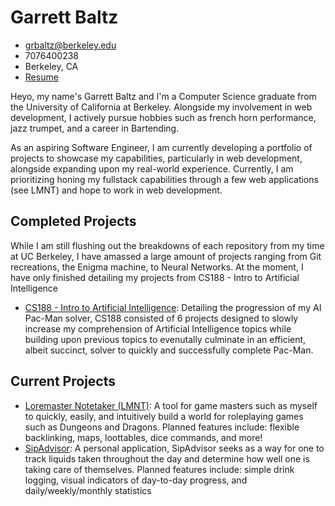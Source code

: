# Garrett Baltz
- grbaltz@berkeley.edu
- 7076400238
- Berkeley, CA
- [Resume](https://github.com/user-attachments/files/16397489/Resume_Tech_7_26_24.pdf)


Heyo, my name's Garrett Baltz and I'm a Computer Science graduate from the University of California at Berkeley. Alongside my involvement in web development, I actively pursue hobbies such as french horn performance, jazz trumpet, and a career in Bartending. 

As an aspiring Software Engineer, I am currently developing a portfolio of projects to showcase my capabilities, particularly in web development, alongside expanding upon my real-world experience. Currently, I am prioritizing honing my fullstack capabilities through a few web applications (see LMNT) and hope to work in web development.

## Completed Projects
While I am still flushing out the breakdowns of each repository from my time at UC Berkeley, I have amassed a large amount of projects ranging from Git recreations, the Enigma machine, to Neural Networks. At the moment, I have only finished detailing my projects from CS188 - Intro to Artificial Intelligence

- [CS188 - Intro to Artificial Intelligence](https://github.com/grbaltz/cs188-sp23): Detailing the progression of my AI Pac-Man solver, CS188 consisted of 6 projects designed to slowly increase my comprehension of Artificial Intelligence topics while building upon previous topics to evenutally culminate in an efficient, albeit succinct, solver to quickly and successfully complete Pac-Man.

## Current Projects

- [Loremaster Notetaker (LMNT)](https://github.com/grbaltz/LoreMasterNoteTaker):  A tool for game masters such as myself to quickly, easily, and intuitively build a world for roleplaying games such as Dungeons and Dragons. Planned features include: flexible backlinking, maps, loottables, dice commands, and more!
- [SipAdvisor](https://github.com/grbaltz/SipAdvisor): A personal application, SipAdvisor seeks as a way for one to track liquids taken throughout the day and determine how well one is taking care of themselves. Planned features include: simple drink logging, visual indicators of day-to-day progress, and daily/weekly/monthly statistics 
